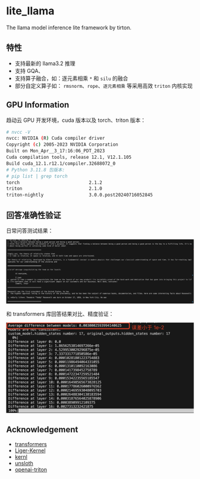 # lite_llama

The llama model inference lite framework by tirton.

## 特性

- 支持最新的 llama3.2 推理
- 支持 GQA、
- 支持算子融合，如：逐元素相乘 `*` 和 `silu` 的融合
- 部分自定义算子如： `rmsnorm`、`rope`、`逐元素相乘` 等采用高效 `triton` 内核实现

## GPU Information

趋动云 GPU 开发环境，cuda 版本以及 torch、triton 版本：

```bash
# nvcc -V
nvcc: NVIDIA (R) Cuda compiler driver
Copyright (c) 2005-2023 NVIDIA Corporation
Built on Mon_Apr__3_17:16:06_PDT_2023
Cuda compilation tools, release 12.1, V12.1.105
Build cuda_12.1.r12.1/compiler.32688072_0
# Python 3.11.8 包版本:
# pip list | grep torch
torch                          2.1.2
triton                         2.1.0
triton-nightly                 3.0.0.post20240716052845
```

## 回答准确性验证

日常问答测试结果：

![日常问答测试结果](./images/anwser.png)

和 transformers 库回答结果对比、精度验证：

![和 transformers 库回答结果对比及精度验证](./images/acc_test.jpg)

## Acknowledgement

- [transformers](https://github.com/huggingface/transformers)
- [Liger-Kernel](https://github.com/linkedin/Liger-Kernel/tree/main)
- [kernl](https://github.com/ELS-RD/kernl/tree/main)
- [unsloth](https://github.com/unslothai/unsloth/tree/main)
- [openai-triton](https://triton-lang.org/main/getting-started/tutorials/)